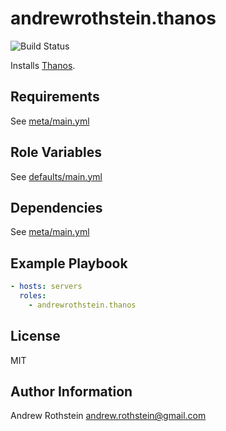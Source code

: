 andrewrothstein.thanos
=========
![Build Status](https://github.com/andrewrothstein/ansible-thanos/actions/workflows/build.yml/badge.svg)

Installs [Thanos](https://thanos.io/).

Requirements
------------

See [meta/main.yml](meta/main.yml)

Role Variables
--------------

See [defaults/main.yml](defaults/main.yml)

Dependencies
------------

See [meta/main.yml](meta/main.yml)

Example Playbook
----------------

```yml
- hosts: servers
  roles:
    - andrewrothstein.thanos
```

License
-------

MIT

Author Information
------------------

Andrew Rothstein <andrew.rothstein@gmail.com>
